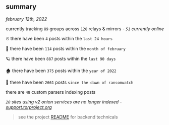 
## summary
_february 12th, 2022_

currently tracking `89` groups across `128` relays & mirrors - _`51` currently online_

⏲ there have been `4` posts within the `last 24 hours`

🦈 there have been `114` posts within the `month of february`

🪐 there have been `887` posts within the `last 90 days`

🏚 there have been `375` posts within the `year of 2022`

🦕 there have been `2661` posts `since the dawn of ransomwatch`

there are `48` custom parsers indexing posts

_`20` sites using v2 onion services are no longer indexed - [support.torproject.org](https://support.torproject.org/onionservices/v2-deprecation/)_

> see the project [README](https://github.com/thetanz/ransomwatch#ransomwatch--) for backend technicals
